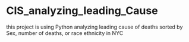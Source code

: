 # CIS_analyzing_leading_Cause
this project is using Python analyzing leading cause of deaths sorted by Sex, number of deaths, or race ethnicity in NYC

